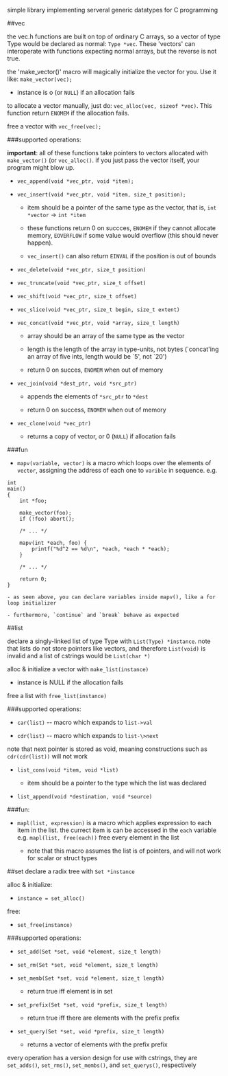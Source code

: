 simple library implementing serveral generic datatypes for C programming

##vec

the vec.h functions are built on top of ordinary C arrays, so a vector of type Type would be declared as normal: `Type *vec`. These 'vectors' can interoperate with functions expecting normal arrays, but the reverse is not true.

the 'make\_vector()' macro will magically initialize the vector for you.
Use it like: `make_vector(vec);`

- instance is o (or `NULL`) if an allocation fails

to allocate a vector manually, just do: `vec_alloc(vec, sizeof *vec)`.
This function return `ENOMEM` if the allocation fails.

free a vector with `vec_free(vec);`

###supported operations:

**important**: all of these functions take pointers to vectors allocated with `make_vector()` (or `vec_alloc()`.
if you just pass the vector itself, your program might blow up.

- `vec_append(void *vec_ptr, void *item);`

- `vec_insert(void *vec_ptr, void *item, size_t position);`

	- item should be a pointer of the same type as the vector,
	that is, `int *vector` -> `int *item`

	- these functions return 0 on succces, `ENOMEM` if they cannot allocate memory, `EOVERFLOW` if some value would overflow (this should never happen).

	- `vec_insert()` can also return `EINVAL` if the position is out of bounds

- `vec_delete(void *vec_ptr, size_t position)`

- `vec_truncate(void *vec_ptr, size_t offset)`

- `vec_shift(void *vec_ptr, size_t offset)`

- `vec_slice(void *vec_ptr, size_t begin, size_t extent)`
	
- `vec_concat(void *vec_ptr, void *array, size_t length)`

	- array should be an array of the same type as the vector

	- length is the length of the array in type-units, not bytes
	  (\`concat'ing an array of five ints, length would be \`5', not \`20')

	- return 0 on succes, `ENOMEM` when out of memory

- `vec_join(void *dest_ptr, void *src_ptr)`

	- appends the elements of `*src_ptr` to `*dest`

	- return 0 on success, `ENOMEM` when out of memory

- `vec_clone(void *vec_ptr)`

	- returns a copy of vector, or 0 (`NULL`) if allocation fails

###fun

- `mapv(variable, vector)` is a macro which loops over the elements of `vector`,
assigning the address of each one to `varible` in sequence. e.g.

```
int
main()
{
	int *foo;

	make_vector(foo);
	if (!foo) abort();

	/* ... */

	mapv(int *each, foo) {
		printf("%d^2 == %d\n", *each, *each * *each);
	}

	/* ... */

	return 0;
}
```

	- as seen above, you can declare variables inside mapv(), like a for loop initializer

	- furthermore, `continue` and `break` behave as expected

##list

declare a singly-linked list of type Type with `List(Type) *instance`.
note that lists do not store pointers like vectors, and therefore
`List(void)` is invalid and a list of cstrings would be `List(char *)`

alloc & initialize a vector with `make_list(instance)`

- instance is NULL if the allocation fails

free a list with `free_list(instance)`

###supported operations:

- `car(list)` -- macro which expands to `list->val`

- `cdr(list)` -- macro which expands to `list-\>next`

note that next pointer is stored as void, meaning constructions such as
`cdr(cdr(list))` will not work

- `list_cons(void *item, void *list)`

	- item should be a pointer to the type which the list was declared

- `list_append(void *destination, void *source)`

###fun:

- `mapl(list, expression)` is a macro which applies expression to each
item in the list. the currect item is can be accessed in the `each` variable
e.g. `mapl(list, free(each))` free every element in the list

	- note that this macro assumes the list is of pointers, and will not
	work for scalar or struct types

##set
declare a radix tree with `Set *instance`

alloc & initialize:

- `instance = set_alloc()`

free:

- `set_free(instance)`

###supported operations:

- `set_add(Set *set, void *element, size_t length)`

- `set_rm(Set *set, void *element, size_t length)`

- `set_memb(Set *set, void *element, size_t length)`

	- return true iff element is in set

- `set_prefix(Set *set, void *prefix, size_t length)`

	- return true iff there are elements with the prefix prefix

- `set_query(Set *set, void *prefix, size_t length)`

	- returns a vector of elements with the prefix prefix

every operation has a version design for use with cstrings, they are
`set_adds()`, `set_rms()`, `set_membs()`, and `set_querys()`, respectively
